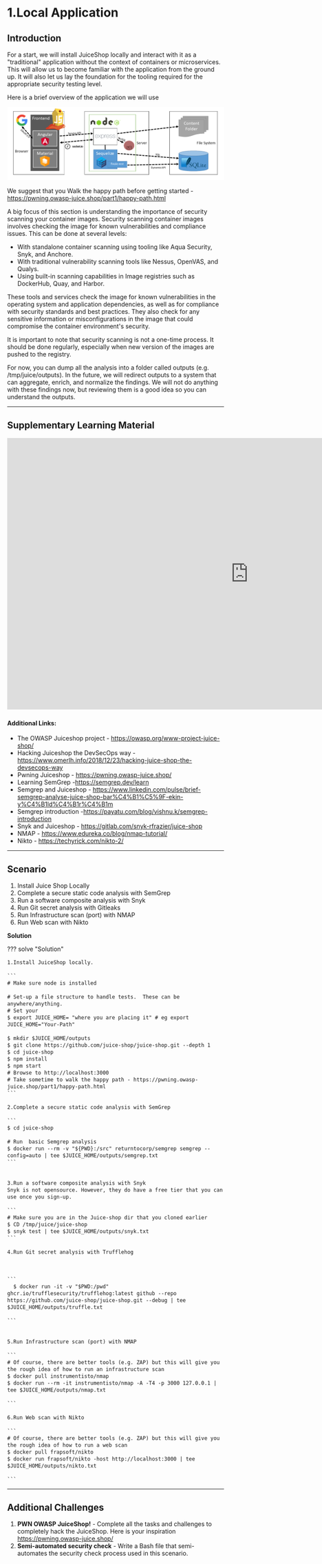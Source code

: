 # 1.Local Application

## Introduction

For a start, we will install JuiceShop locally and interact with it as a "traditional" application without the context of containers or microservices.  This will allow us to become familiar with the application from the ground up.  It will also let us lay the foundation for the tooling required for the appropriate security testing level. 

Here is a brief overview of the application we will use

![juiceshop](../assets/images/juice.png)

We suggest that you Walk the happy path before getting started - https://pwning.owasp-juice.shop/part1/happy-path.html

A big focus of this section is understanding the importance of security scanning your container images.  Security scanning container images involves checking the image for known vulnerabilities and compliance issues.  This can be done at several levels:

* With standalone container scanning using tooling like Aqua Security, Snyk, and Anchore.
* With traditional vulnerability scanning tools like Nessus, OpenVAS, and Qualys.
* Using built-in scanning capabilities in Image registries such as DockerHub, Quay, and Harbor.

These tools and services check the image for known vulnerabilities in the operating system and application dependencies, as well as for compliance with security standards and best practices.  They also check for any sensitive information or misconfigurations in the image that could compromise the container environment's security. 

It is important to note that security scanning is not a one-time process.  It should be done regularly, especially when new version of the images are pushed to the registry.

For now, you can dump all the analysis into a folder called outputs (e.g. /tmp/juice/outputs).  In the future, we will redirect outputs to a system that can aggregate, enrich, and normalize the findings.  We will not do anything with these findings now, but reviewing them is a good idea so you can understand the outputs.

-----------------------------------------------------------------------------------

## Supplementary Learning Material

<iframe width="1120" height="630" src="https://www.youtube.com/embed/jgzjX6FBtBo" title="YouTube video player" frameborder="0" allow="accelerometer; autoplay; clipboard-write; encrypted-media; gyroscope; picture-in-picture; web-share" allowfullscreen></iframe>

#### Additional Links:

* The OWASP Juiceshop project - <https://owasp.org/www-project-juice-shop/>
* Hacking Juiceshop the DevSecOps way - <https://www.omerlh.info/2018/12/23/hacking-juice-shop-the-devsecops-way>   
* Pwning Juiceshop - <https://pwning.owasp-juice.shop/> 
* Learning SemGrep -<https://semgrep.dev/learn>
* Semgrep and Juiceshop - <https://www.linkedin.com/pulse/brief-semgrep-analyse-juice-shop-bar%C4%B1%C5%9F-ekin-y%C4%B1ld%C4%B1r%C4%B1m>
* Semgrep introduction -<https://payatu.com/blog/vishnu.k/semgrep-introduction>
* Snyk and Juiceshop - <https://gitlab.com/snyk-rfrazier/juice-shop>
* NMAP - <https://www.edureka.co/blog/nmap-tutorial/>
* Nikto - <https://techyrick.com/nikto-2/>
  
-----------------------------------------------------------------------------
## Scenario

1. Install Juice Shop Locally 
2. Complete a secure static code analysis with SemGrep 
3. Run a software composite analysis with Snyk 
4. Run Git secret analysis with Gitleaks 
5. Run Infrastructure scan (port) with NMAP
6. Run Web scan with Nikto 

**Solution** 

??? solve "Solution"

    1.Install JuiceShop locally.

    ```
    # Make sure node is installed

    # Set-up a file structure to handle tests.  These can be anywhere/anything.
    # Set your 
    $ export JUICE_HOME= "where you are placing it" # eg export JUICE_HOME="Your-Path"

    $ mkdir $JUICE_HOME/outputs 
    $ git clone https://github.com/juice-shop/juice-shop.git --depth 1
    $ cd juice-shop 
    $ npm install
    $ npm start 
    # Browse to http://localhost:3000 
    # Take sometime to walk the happy path - https://pwning.owasp-juice.shop/part1/happy-path.html
    ``` 

    2.Complete a secure static code analysis with SemGrep

    ```
    $ cd juice-shop

    # Run  basic Semgrep analysis
    $ docker run --rm -v "${PWD}:/src" returntocorp/semgrep semgrep --config=auto | tee $JUICE_HOME/outputs/semgrep.txt
    ```


    3.Run a software composite analysis with Snyk
    Snyk is not opensource. However, they do have a free tier that you can use once you sign-up.

    ```
    # Make sure you are in the Juice-shop dir that you cloned earlier
    $ CD /tmp/juice/juice-shop 
    $ snyk test | tee $JUICE_HOME/outputs/snyk.txt
    ```

    4.Run Git secret analysis with Trufflehog



    ```
      $ docker run -it -v "$PWD:/pwd" ghcr.io/trufflesecurity/trufflehog:latest github --repo https://github.com/juice-shop/juice-shop.git --debug | tee $JUICE_HOME/outputs/truffle.txt

    ```


    5.Run Infrastructure scan (port) with NMAP

    ```
    # Of course, there are better tools (e.g. ZAP) but this will give you the rough idea of how to run an infrastructure scan
    $ docker pull instrumentisto/nmap
    $ docker run --rm -it instrumentisto/nmap -A -T4 -p 3000 127.0.0.1 | tee $JUICE_HOME/outputs/nmap.txt

    ```

    6.Run Web scan with Nikto 

    ```
    # Of course, there are better tools (e.g. ZAP) but this will give you the rough idea of how to run a web scan
    $ docker pull frapsoft/nikto
    $ docker run frapsoft/nikto -host http://localhost:3000 | tee $JUICE_HOME/outputs/nikto.txt

    ```
--------------------------------------------------------------------------

## Additional Challenges
1. **PWN OWASP JuiceShop!** - Complete all the tasks and challenges to completely hack the JuiceShop.  Here is your inspiration https://pwning.owasp-juice.shop/
2. **Semi-automated security check** - Write a Bash file that semi-automates the security check process used in this scenario. 
